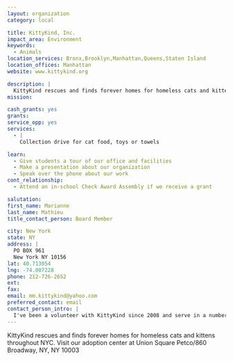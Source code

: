 ```yaml
---
layout: organization
category: local

title: KittyKind, Inc.
impact_area: Environment
keywords: 
  - Animals
location_services: Bronx,Brooklyn,Manhattan,Queens,Staten Island
location_offices: Manhattan
website: www.kittykind.org

description: |
  KittyKind rescues and finds forever homes for homeless cats and kittens throughout NYC.  Visit our adoption center at Union Square Petco/860 Broadway, NY, NY 10003
mission: 

cash_grants: yes
grants: 
service_opp: yes
services: 
  - |
    Collection drive for cat food, toys or towels

learn: 
  - Give students a tour of our office and facilities
  - Make a presentation about our organization
  - Speak over the phone about our work
cont_relationship: 
  - Attend an in-school Check Award Assembly if we receive a grant

salutation: 
first_name: Marianne
last_name: Mathieu
title_contact_person: Board Member

city: New York
state: NY
address: |
  PO BOX 961  
  New York NY 10156
lat: 40.713054
lng: -74.007228
phone: 212-726-2652
ext: 
fax: 
email: mm.kittykind@yahoo.com
preferred_contact: email
contact_person_intro: |
  I've been a volunteer with KittyKind since 2008 and serve in a number of capacities.  We received our first Common Cents grant in 2013 and are thrilled to be a part of such a great organization.
---
```

KittyKind rescues and finds forever homes for homeless cats and kittens throughout NYC.  Visit our adoption center at Union Square Petco/860 Broadway, NY, NY 10003